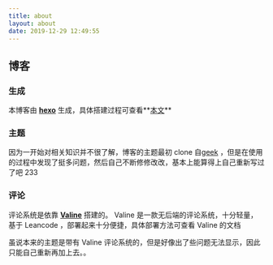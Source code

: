 ```yaml
---
title: about
layout: about
date: 2019-12-29 12:49:55
---
```


## 博客

### 生成

本博客由 **[hexo](https://hexo.io)** 生成，具体搭建过程可查看**[本文](https://pcrab.ml/2019/12/24/init-my-own-blog/)**

### 主题

因为一开始对相关知识并不很了解，博客的主题最初 clone 自[geek](https://github.com/sanjinhub/hexo-theme-geek) ，但是在使用的过程中发现了挺多问题，然后自己不断修修改改，基本上能算得上自己重新写过了吧 233

### 评论

评论系统是依靠 **[Valine](https://valine.js.org)** 搭建的。 Valine 是一款无后端的评论系统，十分轻量，基于 Leancode ，部署起来十分便捷，具体部署方法可查看 Valine 的文档

虽说本来的主题是带有 Valine 评论系统的，但是好像出了些问题无法显示，因此只能自己重新再加上去。。

